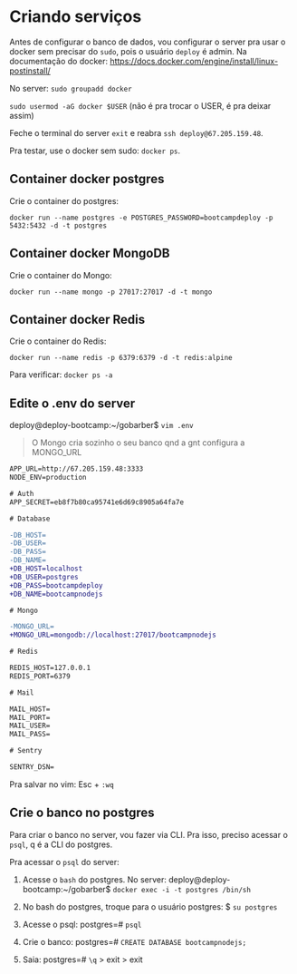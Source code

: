# Criando serviços

Antes de configurar o banco de dados, vou configurar o server pra usar o docker sem precisar do `sudo`, pois o 
usuário `deploy` é admin. Na documentação do docker: https://docs.docker.com/engine/install/linux-postinstall/

No server:
`sudo groupadd docker`

`sudo usermod -aG docker $USER` (não é pra trocar o USER, é pra deixar assim)

Feche o terminal do server `exit` e reabra `ssh deploy@67.205.159.48`.

Pra testar, use o docker sem sudo: `docker ps`.

## Container docker postgres

Crie o container do postgres:

`docker run --name postgres -e POSTGRES_PASSWORD=bootcampdeploy -p 5432:5432 -d -t postgres`

## Container docker MongoDB

Crie o container do Mongo:

`docker run --name mongo -p 27017:27017 -d -t mongo`

## Container docker Redis

Crie o container do Redis:

`docker run --name redis -p 6379:6379 -d -t redis:alpine`

Para verificar: `docker ps -a`

## Edite o .env do server

deploy@deploy-bootcamp:~/gobarber$ `vim .env`

> O Mongo cria sozinho o seu banco qnd a gnt configura a MONGO_URL

```diff
APP_URL=http://67.205.159.48:3333
NODE_ENV=production

# Auth
APP_SECRET=eb8f7b80ca95741e6d69c8905a64fa7e

# Database

-DB_HOST=
-DB_USER=
-DB_PASS=
-DB_NAME=
+DB_HOST=localhost
+DB_USER=postgres
+DB_PASS=bootcampdeploy
+DB_NAME=bootcampnodejs

# Mongo

-MONGO_URL=
+MONGO_URL=mongodb://localhost:27017/bootcampnodejs

# Redis

REDIS_HOST=127.0.0.1
REDIS_PORT=6379

# Mail

MAIL_HOST=
MAIL_PORT=
MAIL_USER=
MAIL_PASS=

# Sentry

SENTRY_DSN=
```

Pra salvar no vim: Esc + `:wq`

## Crie o banco no postgres

Para criar o banco no server, vou fazer via CLI. Pra isso, preciso acessar o `psql`, q é a CLI do postgres.

Pra acessar o `psql` do server:

1. Acesse o `bash` do postgres. No server: 
deploy@deploy-bootcamp:~/gobarber$  `docker exec -i -t postgres /bin/sh`

2. No bash do postgres, troque para o usuário postgres:
$ `su postgres`

3. Acesse o psql:
postgres=# `psql`

4. Crie o banco:
postgres=# `CREATE DATABASE bootcampnodejs;`

5. Saia:
postgres=# `\q` > exit > exit
